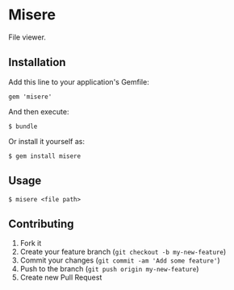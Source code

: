 # Misere

File viewer.

## Installation

Add this line to your application's Gemfile:

    gem 'misere'

And then execute:

    $ bundle

Or install it yourself as:

    $ gem install misere

## Usage

    $ misere <file path>

## Contributing

1. Fork it
2. Create your feature branch (`git checkout -b my-new-feature`)
3. Commit your changes (`git commit -am 'Add some feature'`)
4. Push to the branch (`git push origin my-new-feature`)
5. Create new Pull Request
